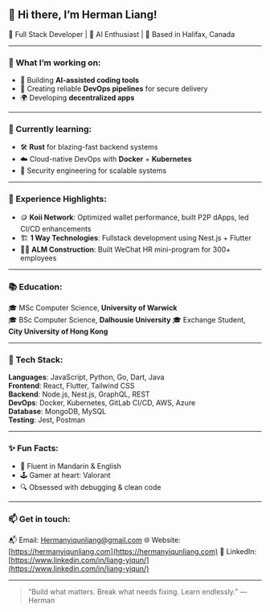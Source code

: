 ## 👋 Hi there, I’m Herman Liang!

🚀 Full Stack Developer | 🧠 AI Enthusiast | 📍 Based in Halifax, Canada

---

### 🔭 What I’m working on:
- 🧠 Building **AI-assisted coding tools**
- 🧪 Creating reliable **DevOps pipelines** for secure delivery
- 🌍 Developing **decentralized apps**


---

### 🌱 Currently learning:
- 🛠️ **Rust** for blazing-fast backend systems
- ☁️ Cloud-native DevOps with **Docker** + **Kubernetes**
- 🔐 Security engineering for scalable systems

---

### 💼 Experience Highlights:
- 🪙 **Koii Network**: Optimized wallet performance, built P2P dApps, led CI/CD enhancements
- 🏗️ **1 Way Technologies**: Fullstack development using Nest.js + Flutter
- 👷‍♂️ **ALM Construction**: Built WeChat HR mini-program for 300+ employees

---

### 📚 Education:
🎓 MSc Computer Science, **University of Warwick**  
🎓 BSc Computer Science, **Dalhousie University**
🎓 Exchange Student, **City University of Hong Kong** 

---

### 🧰 Tech Stack:
**Languages**: JavaScript, Python, Go, Dart, Java  
**Frontend**: React, Flutter, Tailwind CSS  
**Backend**: Node.js, Nest.js, GraphQL, REST  
**DevOps**: Docker, Kubernetes, GitLab CI/CD, AWS, Azure  
**Database**: MongoDB, MySQL  
**Testing**: Jest, Postman

---

### ✨ Fun Facts:
- 💬 Fluent in Mandarin & English  
- 🕹️ Gamer at heart: Valorant  
- 🔍 Obsessed with debugging & clean code

---

### 📫 Get in touch:
📬 Email: Hermanyiqunliang@gmail.com
🌐 Website: [https://hermanyiqunliang.com](https://hermanyiqunliang.com)
🔗 LinkedIn: [https://www.linkedin.com/in/liang-yiqun/](https://www.linkedin.com/in/liang-yiqun/)  


---

> “Build what matters. Break what needs fixing. Learn endlessly.” — Herman

